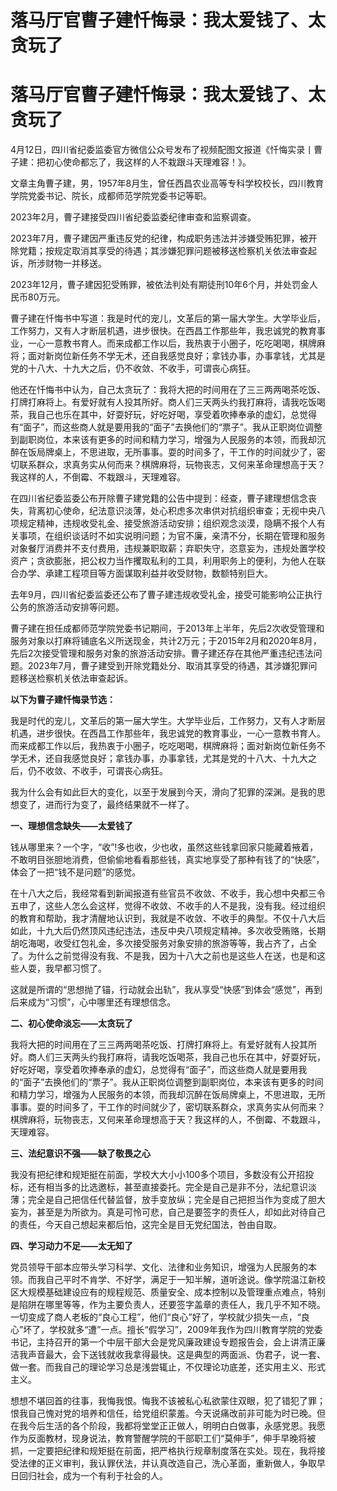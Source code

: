 # 落马厅官曹子建忏悔录：我太爱钱了、太贪玩了

# 落马厅官曹子建忏悔录：我太爱钱了、太贪玩了

4月12日，四川省纪委监委官方微信公众号发布了视频配图文报道《忏悔实录丨曹子建：把初心使命都忘了，我这样的人不栽跟斗天理难容！》。

文章主角曹子建，男，1957年8月生，曾任西昌农业高等专科学校校长，四川教育学院党委书记、院长，成都师范学院党委书记等职。

2023年2月，曹子建接受四川省纪委监委纪律审查和监察调查。

2023年7月，曹子建因严重违反党的纪律，构成职务违法并涉嫌受贿犯罪，被开除党籍；按规定取消其享受的待遇；其涉嫌犯罪问题被移送检察机关依法审查起诉，所涉财物一并移送。

2023年12月，曹子建因犯受贿罪，被依法判处有期徒刑10年6个月，并处罚金人民币80万元。

曹子建在忏悔书中写道：我是时代的宠儿，文革后的第一届大学生。大学毕业后，工作努力，又有人才断层机遇，进步很快。在西昌工作那些年，我忠诚党的教育事业，一心一意教书育人。而来成都工作以后，我热衷于小圈子，吃吃喝喝，棋牌麻将；面对新岗位新任务不学无术，还自我感觉良好；拿钱办事，办事拿钱，尤其是党的十八大、十九大之后，仍不收敛、不收手，可谓丧心病狂。

他还在忏悔书中认为，自己太贪玩了：我将大把的时间用在了三三两两喝茶吃饭、打牌打麻将上。有爱好就有人投其所好。商人们三天两头约我打麻将，请我吃饭喝茶，我自己也乐在其中，好耍好玩，好吃好喝，享受着吹捧奉承的虚幻，总觉得有“面子”，而这些商人就是要用我的“面子”去换他们的“票子”。我从正职岗位调整到副职岗位，本来该有更多的时间和精力学习，增强为人民服务的本领，而我却沉醉在饭局牌桌上，不思进取，无所事事。耍的时间多了，干工作的时间就少了，密切联系群众，求真务实从何而来？棋牌麻将，玩物丧志，又何来革命理想高于天？我这样的人，不倒霉、不栽跟斗，天理难容。

在四川省纪委监委公布开除曹子建党籍的公告中提到：经查，曹子建理想信念丧失，背离初心使命，纪法意识淡薄，处心积虑多次串供对抗组织审查；无视中央八项规定精神，违规收受礼金、接受旅游活动安排；组织观念淡漠，隐瞒不报个人有关事项，在组织谈话时不如实说明问题；为官不廉，亲清不分，长期在管理和服务对象餐厅消费并不支付费用，违规兼职取薪；弃职失守，恣意妄为，违规处置学校资产；贪欲膨胀，把公权力当作攫取私利的工具，利用职务上的便利，为他人在联合办学、承建工程项目等方面谋取利益并收受财物，数额特别巨大。

去年9月，四川省纪委监委还公布了曹子建违规收受礼金，接受可能影响公正执行公务的旅游活动安排等问题。

曹子建在担任成都师范学院党委书记期间，于2013年上半年，先后2次收受管理和服务对象以打麻将铺底名义所送现金，共计2万元；于2015年2月和2020年8月，先后2次接受管理和服务对象的旅游活动安排。曹子建还存在其他严重违纪违法问题。2023年7月，曹子建受到开除党籍处分、取消其享受的待遇，其涉嫌犯罪问题移送检察机关依法审查起诉。

**以下为曹子建忏悔录节选：**

我是时代的宠儿，文革后的第一届大学生。大学毕业后，工作努力，又有人才断层机遇，进步很快。在西昌工作那些年，我忠诚党的教育事业，一心一意教书育人。而来成都工作以后，我热衷于小圈子，吃吃喝喝，棋牌麻将；面对新岗位新任务不学无术，还自我感觉良好；拿钱办事，办事拿钱，尤其是党的十八大、十九大之后，仍不收敛、不收手，可谓丧心病狂。

我为什么会有如此巨大的变化，以至于发展到今天，滑向了犯罪的深渊。是我的思想变了，进而行为变了，最终结果就不一样了。

**一、理想信念缺失——太爱钱了**

钱从哪里来？一个字，“收”!多也收，少也收，虽然这些钱拿回家只能藏着掖着，不敢明目张胆地消费，但偷偷地看看那些钱，真实地享受了那种有钱了的“快感”，体会了一把“钱不是问题”的感觉。

在十八大之后，我经常看到新闻报道有些官员不收敛、不收手，我心想中央都三令五申了，这些人怎么会这样，觉得不收敛、不收手的人不是我，没有我。经过组织的教育和帮助，我才清醒地认识到，我就是不收敛、不收手的典型。不仅十八大后如此，十九大后仍然顶风违纪违法，违反中央八项规定精神。多次收受贿赂，长期胡吃海喝，收受红包礼金，多次接受服务对象安排的旅游等等，我占齐了，占全了。为什么之前觉得没有我、不是我，因为十八大之前也是这些人在送，也是和这些人耍，我早都习惯了。

这就是所谓的“思想抛了锚，行动就会出轨”，我从享受“快感”到体会“感觉”，再到后来成为“习惯”，心中哪里还有理想信念。

**二、初心使命淡忘——太贪玩了**

我将大把的时间用在了三三两两喝茶吃饭、打牌打麻将上。有爱好就有人投其所好。商人们三天两头约我打麻将，请我吃饭喝茶，我自己也乐在其中，好耍好玩，好吃好喝，享受着吹捧奉承的虚幻，总觉得有“面子”，而这些商人就是要用我的“面子”去换他们的“票子”。我从正职岗位调整到副职岗位，本来该有更多的时间和精力学习，增强为人民服务的本领，而我却沉醉在饭局牌桌上，不思进取，无所事事。耍的时间多了，干工作的时间就少了，密切联系群众，求真务实从何而来？棋牌麻将，玩物丧志，又何来革命理想高于天？我这样的人，不倒霉、不栽跟斗，天理难容。

**三、法纪意识不强——缺了敬畏之心**

我没有把纪律和规矩挺在前面，学校大大小小100多个项目，多数没有公开招投标，还有相当多的比选邀标，甚至直接委托。完全是自己是非不分，法纪意识淡薄；完全是自己把信任代替监督，放手变放纵；完全是自己把担当作为变成了胆大妄为，甚至是为所欲为。真是可怜可悲，自己是要签字的责任人，却如此对待自己的责任，今天自己想起来都后怕，这完全是目无党纪国法，咎由自取。

**四、学习动力不足——太无知了**

党员领导干部本应带头学习科学、文化、法律和业务知识，增强为人民服务的本领。而我自己平时不肯学、不好学，满足于一知半解，道听途说。像学院温江新校区大规模基础建设应有的规程规范、质量安全、成本控制以及管理重点难点，特别是陷阱在哪里等等，作为主要负责人，还要签字盖章的责任人，我几乎不知不晓。一切变成了商人老板的“良心工程”，他们“良心”好了，学校就少损失一点，“良心”坏了，学校就多“遭”一点。擅长“假学习”，2009年我作为四川教育学院的党委书记，主持召开的第一个中层干部大会是党风廉政建设专题报告会，会上讲清正廉洁我声音最大，会下送钱就收我拿得最快。这是典型的两面派、伪君子，说一套、做一套。而我自己的理论学习总是浅尝辄止，不仅理论功底差，还实用主义、形式主义。

想想不堪回首的往事，我悔我恨。悔我不该被私心私欲蒙住双眼，犯了错犯了罪；恨我自己愧对党的培养和信任，给党组织蒙羞。今天说痛改前非可能为时已晚。但在我今后生活的各个阶段，我都将堂堂正正做人，明明白白做事，永感党恩。我愿作为反面教材，现身说法，教育警醒学院的干部职工们“莫伸手”，伸手早晚将被抓，一定要把纪律和规矩挺在前面，把严格执行规章制度落在实处。现在，我将接受法律的正义审判，我认罪伏法，并认真改造自己，洗心革面，重新做人，争取早日回归社会，成为一个有利于社会的人。

